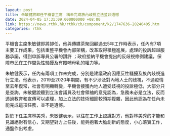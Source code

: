 ```yaml
---
layout: post
title: 朱敏健將卸任平機會主席　稱未完成族內歧視立法並非遺憾
date: 2024-04-05 17:31:09.000000000 +08:00
link: https://news.rthk.hk/rthk/ch/component/k2/1747636-20240405.htm
categories: rthk
---
```


平機會主席朱敏健即將卸任，他與傳媒茶聚回顧過去5年工作時表示，任內有7項主要工作成果，包括重整平機會內部架構，改革取得積極進展，處理的投訴超越服務承諾，得到申訴專員公署的讚許 ；政府接納平機會提出的反歧視修例建議，保障市民在工作間免性騷擾及有餵哺母乳的權力等。

朱敏健表示，任內有兩項工作未完成，分別是建議政府因應反性騷擾及族內歧視進行立法。他表示，2019至2020年期間，有不少涉及對內地人士的歧視，不過疫情至去年復常，社會有明顯轉變，平機會接獲內地人遭受歧視的投訴極低，大部分只是查詢。朱敏健說聽到立法會議員及社會領袖的意見認為，急務未必是立法，反而透過教育和宣傳可以處理，加上立法的技術細節較預期複雜，因此他認為在任內未能完成這項任務，並不是遺憾。

對於下任主席林美秀，朱敏健表示，以往在工作上認識對方，他對林美秀的才能和見識絕對有信心，又期望對方上任後，能夠抱著大膽創新的態度，小心落實工作，通盤作出考慮。
